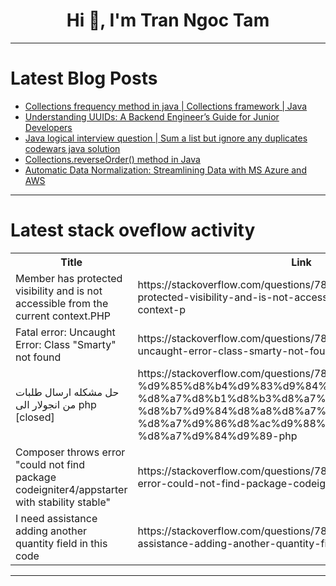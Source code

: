 <h1 align="center">Hi 👋, I'm Tran Ngoc Tam</h1>

---

# Latest Blog Posts 
<!-- BLOG-POST-LIST:START -->
- [Collections frequency method in java | Collections framework | Java](https://dev.to/realnamehidden1_61/collections-frequency-method-in-java-collections-framework-java-25bb)
- [Understanding UUIDs: A Backend Engineer’s Guide for Junior Developers](https://dev.to/usooldatascience/understanding-uuids-a-backend-engineers-guide-for-junior-developers-5075)
- [Java logical interview question | Sum a list but ignore any duplicates codewars java solution](https://dev.to/realnamehidden1_61/java-logical-interview-question-sum-a-list-but-ignore-any-duplicates-codewars-java-solution-54lc)
- [Collections.reverseOrder&lpar;&rpar; method in Java](https://dev.to/realnamehidden1_61/collectionsreverseorder-method-in-java-1dpc)
- [Automatic Data Normalization: Streamlining Data with MS Azure and AWS](https://dev.to/saboor_ahmedawan_8268070/automatic-data-normalization-streamlining-data-with-ms-azure-and-aws-4179)
<!-- BLOG-POST-LIST:END -->

---

# Latest stack oveflow activity
<table>
  <tr><th>Title</th><th>Link</th></tr>
  <!-- STACKOVERFLOW:START --><tr><td>Member has protected visibility and is not accessible from the current context.PHP</td><td>https://stackoverflow.com/questions/78986890/member-has-protected-visibility-and-is-not-accessible-from-the-current-context-p</td></tr><tr><td>Fatal error: Uncaught Error: Class &quot;Smarty&quot; not found</td><td>https://stackoverflow.com/questions/78986794/fatal-error-uncaught-error-class-smarty-not-found</td></tr><tr><td>حل مشكله ارسال طلبات من انجولار الى php [closed]</td><td>https://stackoverflow.com/questions/78986766/%d8%ad%d9%84-%d9%85%d8%b4%d9%83%d9%84%d9%87-%d8%a7%d8%b1%d8%b3%d8%a7%d9%84-%d8%b7%d9%84%d8%a8%d8%a7%d8%aa-%d9%85%d9%86-%d8%a7%d9%86%d8%ac%d9%88%d9%84%d8%a7%d8%b1-%d8%a7%d9%84%d9%89-php</td></tr><tr><td>Composer throws error &quot;could not find package codeigniter4/appstarter with stability stable&quot;</td><td>https://stackoverflow.com/questions/78986697/composer-throws-error-could-not-find-package-codeigniter4-appstarter-with-stabi</td></tr><tr><td>I need assistance adding another quantity field in this code</td><td>https://stackoverflow.com/questions/78986685/i-need-assistance-adding-another-quantity-field-in-this-code</td></tr><!-- STACKOVERFLOW:END -->
</table>

---


